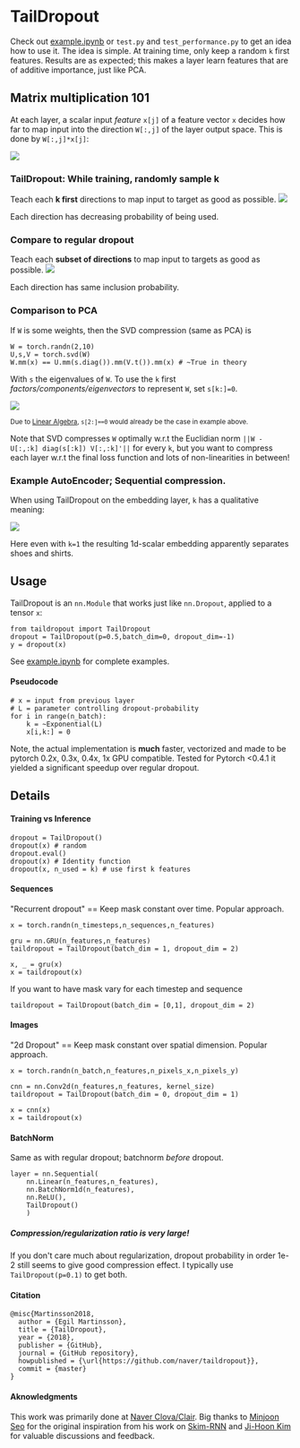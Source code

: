 # TailDropout

Check out [example.ipynb](example.ipynb) or `test.py` and `test_performance.py` to get an idea how to use it. The idea is simple. At training time, only keep a random `k` first features. Results are as expected; this makes a layer learn features that are of additive importance, just like PCA.

## Matrix multiplication 101
At each layer, a scalar input *feature* `x[j]` of a feature vector `x` decides how far to map input into the direction `W[:,j]` of the layer output space. This is done by `W[:,j]*x[j]`:

![](./_figs/taildropout.gif)
### TailDropout: While training, randomly sample k
Teach each **k first** directions to map input to target as good as possible.
![](./_figs/taildropout_random.gif)

Each direction has decreasing probability of being used.

### Compare to regular dropout
Teach each **subset of directions** to map input to targets as good as possible.
![](./_figs/dropout.gif)

Each direction has same inclusion probability.

### Comparison to PCA
If `W` is some weights, then the SVD compression (same as PCA) is

```
W = torch.randn(2,10)
U,s,V = torch.svd(W)
W.mm(x) == U.mm(s.diag()).mm(V.t()).mm(x) # ~True in theory
```
With `s` the eigenvalues of `W`. To use the `k` first *factors/components/eigenvectors* to represent `W`, set `s[k:]=0`. 

![](./_figs/svd.gif)

 <sub>Due to [Linear Algebra](https://en.wikipedia.org/wiki/Singular_value_decomposition), `s[2:]==0` would already be the case in example above. 
</sub>

Note that SVD compresses `W` optimally w.r.t the Euclidian norm `||W - U[:,:k] diag(s[:k]) V[:,:k]'||` for every `k`, but you want to compress each layer w.r.t the final loss function and lots of non-linearities in between!

### Example AutoEncoder; Sequential compression.
When using TailDropout on the embedding layer, `k` has a qualitative meaning:

![](./_figs/ae.gif)

Here even with `k=1` the resulting 1d-scalar embedding apparently separates shoes and shirts. 

## Usage
TailDropout is an `nn.Module` that works just like `nn.Dropout`, applied to a tensor `x`: 
```
from taildropout import TailDropout
dropout = TailDropout(p=0.5,batch_dim=0, dropout_dim=-1)
y = dropout(x)
```
See [example.ipynb](example.ipynb) for complete examples.

#### Pseudocode
```
# x = input from previous layer
# L = parameter controlling dropout-probability
for i in range(n_batch):
    k = ~Exponential(L)
    x[i,k:] = 0 
```
Note, the actual implementation is **much** faster, vectorized and made to be pytorch 0.2x, 0.3x, 0.4x, 1x GPU compatible. Tested for Pytorch <0.4.1 it yielded a significant speedup over regular dropout.

## Details
#### Training vs Inference
```
dropout = TailDropout()
dropout(x) # random
dropout.eval() 
dropout(x) # Identity function
dropout(x, n_used = k) # use first k features 
```

#### Sequences
"Recurrent dropout" == Keep mask constant over time. Popular approach.
```
x = torch.randn(n_timesteps,n_sequences,n_features)

gru = nn.GRU(n_features,n_features)
taildropout = TailDropout(batch_dim = 1, dropout_dim = 2)

x, _ = gru(x)
x = taildropout(x)
```
If you want to have mask vary for each timestep and sequence
```
taildropout = TailDropout(batch_dim = [0,1], dropout_dim = 2)
```

#### Images
"2d Dropout" == Keep mask constant over spatial dimension. Popular approach.
```
x = torch.randn(n_batch,n_features,n_pixels_x,n_pixels_y)

cnn = nn.Conv2d(n_features,n_features, kernel_size)
taildropout = TailDropout(batch_dim = 0, dropout_dim = 1)

x = cnn(x)
x = taildropout(x)
```

#### BatchNorm
Same as with regular dropout; batchnorm *before* dropout.
```
layer = nn.Sequential(
    nn.Linear(n_features,n_features),
    nn.BatchNorm1d(n_features),
    nn.ReLU(),
    TailDropout()
    )
```

##### Compression/regularization ratio is very large!
If you don't care much about regularization, dropout probability in order 1e-2 still 
seems to give good compression effect. I typically use `TailDropout(p=0.1)` to get both. 

#### Citation
```
@misc{Martinsson2018,
  author = {Egil Martinsson},
  title = {TailDropout},
  year = {2018},
  publisher = {GitHub},
  journal = {GitHub repository},
  howpublished = {\url{https://github.com/naver/taildropout}},
  commit = {master}
}
```

#### Aknowledgments
This work was primarily done at [Naver Clova/Clair](https://research.clova.ai/). Big thanks to [Minjoon Seo](https://seominjoon.github.io/) for the original inspiration from his work on [Skim-RNN](https://arxiv.org/abs/1711.02085) and [Ji-Hoon Kim](https://scholar.google.co.kr/citations?user=1KdhN5QAAAAJ&hl=ko) for valuable discussions and feedback.

